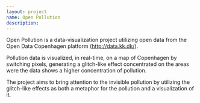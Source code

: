```yaml
---
layout: project
name: Open Pollution
description:
---
```

Open Pollution is a data-visualization project utilizing open data from the Open Data Copenhagen platform (http://data.kk.dk/).

Pollution data is visualized, in real-time, on a map of Copenhagen by switching pixels, generating a glitch-like effect concentrated on the areas were the data shows a higher concentration of pollution.

The project aims to bring attention to the invisible pollution by utilizing the glitch-like effects as both a metaphor for the pollution and a visualization of it.
